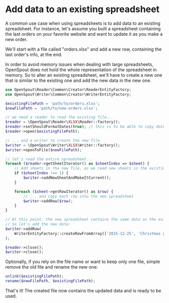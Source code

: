 # Add data to an existing spreadsheet

A common use case when using spreadsheets is to add data to an existing spreadsheet. For instance, let's assume you built a spreadsheet containing the last orders on your favorite website and want to update it as you make a new order.

We'll start with a file called "orders.xlsx" and add a new row, containing the last order's info, at the end.

In order to avoid memory issues when dealing with large spreadsheets, OpenSpout does not hold the whole representation of the spreadsheet in memory. So to alter an existing spreadsheet, we'll have to create a new one that is similar to the existing one and add the new data in the new one.

```php
use OpenSpout\Reader\Common\Creator\ReaderEntityFactory;
use OpenSpout\Writer\Common\Creator\WriterEntityFactory;

$existingFilePath = 'path/to/orders.xlsx';
$newFilePath = 'path/to/new-orders.xlsx';

// we need a reader to read the existing file...
$reader = \OpenSpout\Reader\XLSX\Reader::factory();
$reader->setShouldFormatDates(true); // this is to be able to copy dates
$reader->open($existingFilePath);

// ... and a writer to create the new file
$writer = \OpenSpout\Writer\XLSX\Writer::factory();
$writer->openToFile($newFilePath);

// let's read the entire spreadsheet...
foreach ($reader->getSheetIterator() as $sheetIndex => $sheet) {
    // Add sheets in the new file, as we read new sheets in the existing one
    if ($sheetIndex !== 1) {
        $writer->addNewSheetAndMakeItCurrent();
    }

    foreach ($sheet->getRowIterator() as $row) {
        // ... and copy each row into the new spreadsheet
        $writer->addRow($row);
    }
}

// At this point, the new spreadsheet contains the same data as the existing one.
// So let's add the new data:
$writer->addRow(
    WriterEntityFactory::createRowFromArray(['2015-12-25', 'Christmas gift', 29, 'USD'])
);

$reader->close();
$writer->close();
```

Optionally, if you rely on the file name or want to keep only one file, simple remove the old file and rename the new one:

```php
unlink($existingFilePath);
rename($newFilePath, $existingFilePath);
```

That's it! The created file now contains the updated data and is ready to be used.
